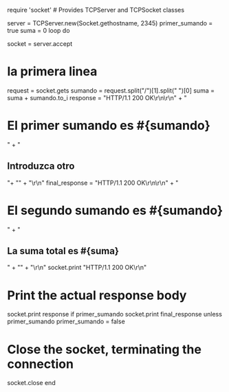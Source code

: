 require 'socket' # Provides TCPServer and TCPSocket classes

server = TCPServer.new(Socket.gethostname, 2345)
primer_sumando = true
suma = 0
loop do

  socket = server.accept

  # la primera linea
  request = socket.gets
  sumando = request.split("/")[1].split(" ")[0]
  suma = suma + sumando.to_i
  response = "HTTP/1.1 200 OK\r\n\r\n" +
                    "<html><body><h1>El primer sumando es #{sumando}</h1>" +
                    "<h2>Introduzca otro </h2>"+
                    "</body></html>" +
                    "\r\n"
 final_response = "HTTP/1.1 200 OK\r\n\r\n" +
                  "<html><body><h1>El segundo sumando es #{sumando}</h1>" +
                  "<h2> La suma total es #{suma} </h2>" +
                  "</body></html>" +
                  "\r\n"
  socket.print "HTTP/1.1 200 OK\r\n"

  # Print the actual response body
  socket.print response if primer_sumando
  socket.print final_response unless primer_sumando
  primer_sumando = false
  # Close the socket, terminating the connection
  socket.close
end
